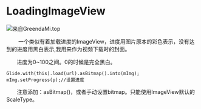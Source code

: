 # LoadingImageView

![来自GreendaMi.top](https://github.com/GreendaMi/LoadingImageView/blob/master/img.gif?raw=true "")

&#160; &#160; &#160; &#160; 一个类似有着加载进度的ImageView，进度用图片原本的彩色表示，没有达到的进度用黑白表示,我用来作为视频下载时的封面。

&#160; &#160; &#160; &#160;进度为0~100之间。0的时候是完全黑白。
  
  ```
  Glide.with(this).load(url).asBitmap().into(mImg);
  mImg.setProgress(p);//设置进度
  ```
  
&#160; &#160; &#160; &#160;注意添加：asBitmap()，或者手动设置bitmap。只能使用ImageView默认的ScaleType。
